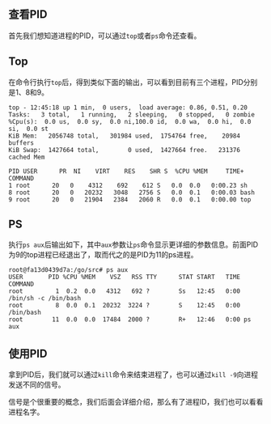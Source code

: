 
## 查看PID

首先我们想知道进程的PID，可以通过`top`或者`ps`命令还查看。

## Top

在命令行执行`top`后，得到类似下面的输出，可以看到目前有三个进程，PID分别是1、8和9。

```
top - 12:45:18 up 1 min,  0 users,  load average: 0.86, 0.51, 0.20
Tasks:   3 total,   1 running,   2 sleeping,   0 stopped,   0 zombie
%Cpu(s):  0.0 us,  0.0 sy,  0.0 ni,100.0 id,  0.0 wa,  0.0 hi,  0.0 si,  0.0 st
KiB Mem:   2056748 total,   301984 used,  1754764 free,    20984 buffers
KiB Swap:  1427664 total,        0 used,  1427664 free.   231376 cached Mem

PID USER      PR  NI    VIRT    RES    SHR S  %CPU %MEM     TIME+ COMMAND
1 root      20   0    4312    692    612 S   0.0  0.0   0:00.23 sh
8 root      20   0   20232   3048   2756 S   0.0  0.1   0:00.03 bash
9 root      20   0   21904   2384   2060 R   0.0  0.1   0:00.00 top
```

## PS

执行`ps aux`后输出如下，其中`aux`参数让`ps`命令显示更详细的参数信息。前面PID为9的top进程已经退出了，取而代之的是PID为11的ps进程。

```
root@fa13d0439d7a:/go/src# ps aux
USER       PID %CPU %MEM    VSZ   RSS TTY      STAT START   TIME COMMAND
root         1  0.2  0.0   4312   692 ?        Ss   12:45   0:00 /bin/sh -c /bin/bash
root         8  0.0  0.1  20232  3224 ?        S    12:45   0:00 /bin/bash
root        11  0.0  0.0  17484  2000 ?        R+   12:46   0:00 ps aux
```

## 使用PID

拿到PID后，我们就可以通过`kill`命令来结束进程了，也可以通过`kill -9`向进程发送不同的信号。

信号是个很重要的概念，我们后面会详细介绍，那么有了进程ID，我们也可以看看进程名字。

